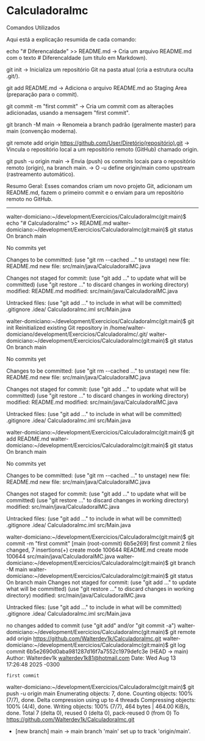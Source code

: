 # CalculadoraImc

Comandos Utilizados

Aqui está a explicação resumida de cada comando:

echo "# DiferencaIdade" >> README.md → Cria um arquivo README.md com o texto # DiferencaIdade (um título em Markdown).

git init → Inicializa um repositório Git na pasta atual (cria a estrutura oculta .git/).

git add README.md → Adiciona o arquivo README.md ao Staging Area (preparação para o commit).

git commit -m "first commit" → Cria um commit com as alterações adicionadas, usando a mensagem "first commit".

git branch -M main → Renomeia a branch padrão (geralmente master) para main (convenção moderna).

git remote add origin https://github.com/User/Diretório(repositório).git → Vincula o repositório local a um repositório remoto (GitHub) chamado origin.

git push -u origin main → Envia (push) os commits locais para o repositório remoto (origin), na branch main. → O -u define origin/main como upstream (rastreamento automático).

Resumo Geral: Esses comandos criam um novo projeto Git, adicionam um README.md, fazem o primeiro commit e o enviam para um repositório remoto no GitHub.


***************************************************************************************************************************


walter-domiciano:~/development/Exercicios/CalculadoraImc(git:main)$ echo "# CalculadoraImc" >> README.md
walter-domiciano:~/development/Exercicios/CalculadoraImc(git:main)$ git status
On branch main

No commits yet

Changes to be committed:
  (use "git rm --cached <file>..." to unstage)
	new file:   README.md
	new file:   src/main/java/CalculadoraIMC.java

Changes not staged for commit:
  (use "git add <file>..." to update what will be committed)
  (use "git restore <file>..." to discard changes in working directory)
	modified:   README.md
	modified:   src/main/java/CalculadoraIMC.java

Untracked files:
  (use "git add <file>..." to include in what will be committed)
	.gitignore
	.idea/
	CalculadoraImc.iml
	src/Main.java

walter-domiciano:~/development/Exercicios/CalculadoraImc(git:main)$ git init
Reinitialized existing Git repository in /home/walter-domiciano/development/Exercicios/CalculadoraImc/.git/
walter-domiciano:~/development/Exercicios/CalculadoraImc(git:main)$ git status
On branch main

No commits yet

Changes to be committed:
  (use "git rm --cached <file>..." to unstage)
	new file:   README.md
	new file:   src/main/java/CalculadoraIMC.java

Changes not staged for commit:
  (use "git add <file>..." to update what will be committed)
  (use "git restore <file>..." to discard changes in working directory)
	modified:   README.md
	modified:   src/main/java/CalculadoraIMC.java

Untracked files:
  (use "git add <file>..." to include in what will be committed)
	.gitignore
	.idea/
	CalculadoraImc.iml
	src/Main.java

walter-domiciano:~/development/Exercicios/CalculadoraImc(git:main)$ git add README.md
walter-domiciano:~/development/Exercicios/CalculadoraImc(git:main)$ git status
On branch main

No commits yet

Changes to be committed:
  (use "git rm --cached <file>..." to unstage)
	new file:   README.md
	new file:   src/main/java/CalculadoraIMC.java

Changes not staged for commit:
  (use "git add <file>..." to update what will be committed)
  (use "git restore <file>..." to discard changes in working directory)
	modified:   src/main/java/CalculadoraIMC.java

Untracked files:
  (use "git add <file>..." to include in what will be committed)
	.gitignore
	.idea/
	CalculadoraImc.iml
	src/Main.java

walter-domiciano:~/development/Exercicios/CalculadoraImc(git:main)$ git commit -m "first commit"
[main (root-commit) 6b5e269] first commit
 2 files changed, 7 insertions(+)
 create mode 100644 README.md
 create mode 100644 src/main/java/CalculadoraIMC.java
walter-domiciano:~/development/Exercicios/CalculadoraImc(git:main)$ git branch -M main
walter-domiciano:~/development/Exercicios/CalculadoraImc(git:main)$ git status
On branch main
Changes not staged for commit:
  (use "git add <file>..." to update what will be committed)
  (use "git restore <file>..." to discard changes in working directory)
	modified:   src/main/java/CalculadoraIMC.java

Untracked files:
  (use "git add <file>..." to include in what will be committed)
	.gitignore
	.idea/
	CalculadoraImc.iml
	src/Main.java

no changes added to commit (use "git add" and/or "git commit -a")
walter-domiciano:~/development/Exercicios/CalculadoraImc(git:main)$ git remote add origin https://github.com/Walterdev1k/CalculadoraImc.git
walter-domiciano:~/development/Exercicios/CalculadoraImc(git:main)$ git log
commit 6b5e2690d0aba981287d16f7a7552c1979defc3e (HEAD -> main)
Author: Walterdev1k <walterdev1k81@hotmail.com>
Date:   Wed Aug 13 17:26:48 2025 -0300

    first commit
walter-domiciano:~/development/Exercicios/CalculadoraImc(git:main)$ git push -u origin main
Enumerating objects: 7, done.
Counting objects: 100% (7/7), done.
Delta compression using up to 4 threads
Compressing objects: 100% (4/4), done.
Writing objects: 100% (7/7), 464 bytes | 464.00 KiB/s, done.
Total 7 (delta 0), reused 0 (delta 0), pack-reused 0 (from 0)
To https://github.com/Walterdev1k/CalculadoraImc.git
 * [new branch]      main -> main
branch 'main' set up to track 'origin/main'.
